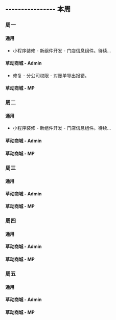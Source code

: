 ## ---------------- 本周

### 周一
#### 通用
* 小程序装修 - 新组件开发 - 门店信息组件。待续...
#### 草动商城 - Admin
* 修复 - 分公司权限 - 对账单导出报错。
#### 草动商城 - MP

### 周二
#### 通用
* 小程序装修 - 新组件开发 - 门店信息组件。待续...
#### 草动商城 - Admin
#### 草动商城 - MP

### 周三
#### 通用
#### 草动商城 - Admin
#### 草动商城 - MP

### 周四
#### 通用
#### 草动商城 - Admin
#### 草动商城 - MP

### 周五
#### 通用
#### 草动商城 - Admin
#### 草动商城 - MP
